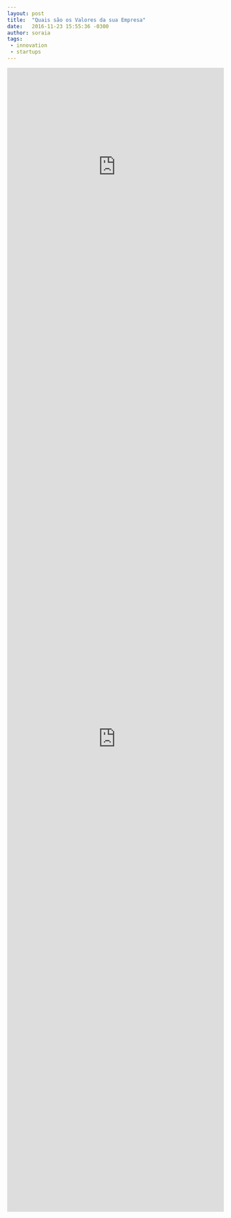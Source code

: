 ```yaml
---
layout: post
title:  "Quais são os Valores da sua Empresa"
date:   2016-11-23 15:55:36 -0300
author: soraia
tags: 
 - innovation
 - startups
---
```


<iframe src="https://embed.ted.com/talks/lang/pt-br/simon_sinek_how_great_leaders_inspire_action" width="100%" height="460" frameborder="0" scrolling="no" webkitAllowFullScreen mozallowfullscreen allowFullScreen></iframe>

<iframe src="https://docs.google.com/forms/d/e/1FAIpQLSczzKqh-_H3l7fhmSNMBRXtNCPjJrJXbnBs0dNoTdleOU43Ew/viewform?embedded=true" width="100%" height="2200" frameborder="0" marginheight="0" marginwidth="0">Loading...</iframe>


